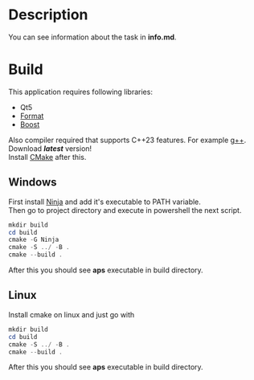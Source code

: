 # Description
You can see information about the task in **info.md**.
# Build
This application requires following libraries:
- Qt5  
- [Format](https://github.com/fmtlib/fmt)
- [Boost](https://sourceforge.net/projects/boost/files/boost-binaries/1.83.0/boost_1_83_0-msvc-14.3-64.exe/download)

Also compiler required that supports C++23 features. For example [g++](http://www.equation.com/servlet/equation.cmd?fa=fortran). Download ***latest*** version!  
Install [CMake](https://cmake.org/download/) after this.
## Windows
First install [Ninja](https://github.com/ninja-build/ninja/releases) and add it's executable to PATH variable.  
Then go to project directory and execute in powershell the next script.
```powershell
mkdir build
cd build
cmake -G Ninja
cmake -S ../ -B .
cmake --build . 
```
After this you should see **aps** executable in build directory.
## Linux
Install cmake on linux and just go with
```powershell
mkdir build
cd build
cmake -S ../ -B .
cmake --build . 
```
After this you should see **aps** executable in build directory.
